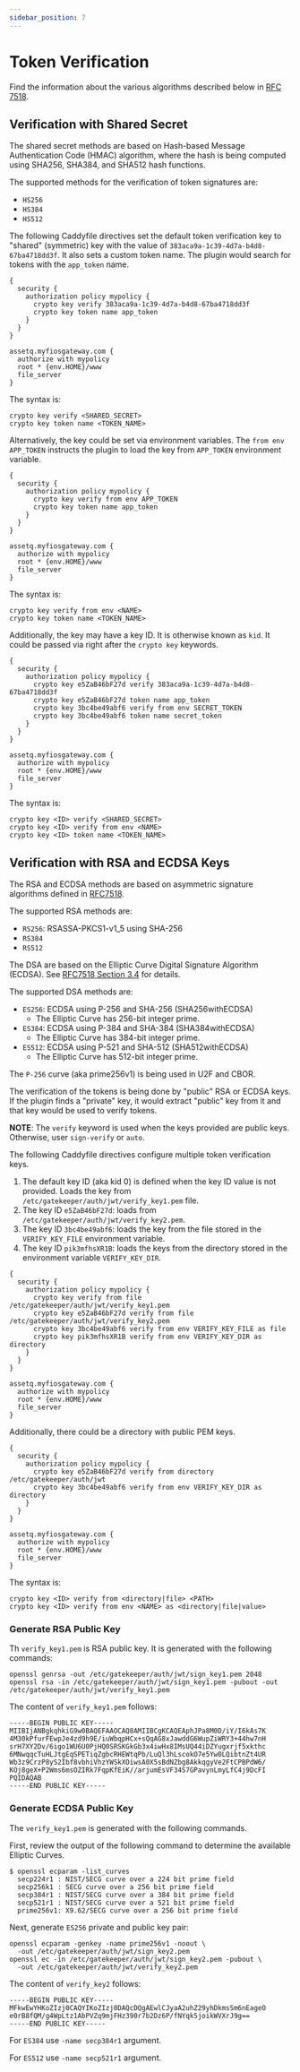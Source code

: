 ```yaml
---
sidebar_position: 7
---
```


# Token Verification

Find the information about the various algorithms described below in
[RFC 7518](https://tools.ietf.org/html/rfc7518).

## Verification with Shared Secret

The shared secret methods are based on Hash-based Message Authentication Code
(HMAC) algorithm, where the hash is being computed using SHA256, SHA384, and
SHA512 hash functions.

The supported methods for the verification of token signatures are:

* `HS256`
* `HS384`
* `HS512`

The following Caddyfile directives set the default token verification key to
"shared" (symmetric) key with the value of `383aca9a-1c39-4d7a-b4d8-67ba4718dd3f`.
It also sets a custom token name. The plugin would search for tokens with
the `app_token` name.

```
{
  security {
    authorization policy mypolicy {
      crypto key verify 383aca9a-1c39-4d7a-b4d8-67ba4718dd3f
      crypto key token name app_token
    }
  }
}

assetq.myfiosgateway.com {
  authorize with mypolicy
  root * {env.HOME}/www
  file_server
}
```

The syntax is:

```
crypto key verify <SHARED_SECRET>
crypto key token name <TOKEN_NAME>
```

Alternatively, the key could be set via environment variables. The
`from env APP_TOKEN` instructs the plugin to load the key from
`APP_TOKEN` environment variable.

```
{
  security {
    authorization policy mypolicy {
      crypto key verify from env APP_TOKEN
      crypto key token name app_token
    }
  }
}

assetq.myfiosgateway.com {
  authorize with mypolicy
  root * {env.HOME}/www
  file_server
}
```

The syntax is:

```
crypto key verify from env <NAME>
crypto key token name <TOKEN_NAME>
```

Additionally, the key may have a key ID. It is otherwise known as `kid`.
It could be passed via right after the `crypto key` keywords.

```
{
  security {
    authorization policy mypolicy {
      crypto key e5ZaB46bF27d verify 383aca9a-1c39-4d7a-b4d8-67ba4718dd3f
      crypto key e5ZaB46bF27d token name app_token
      crypto key 3bc4be49abf6 verify from env SECRET_TOKEN
      crypto key 3bc4be49abf6 token name secret_token
    }
  }
}

assetq.myfiosgateway.com {
  authorize with mypolicy
  root * {env.HOME}/www
  file_server
}
```

The syntax is:

```
crypto key <ID> verify <SHARED_SECRET>
crypto key <ID> verify from env <NAME>
crypto key <ID> token name <TOKEN_NAME>
```

## Verification with RSA and ECDSA Keys

The RSA and ECDSA methods are based on asymmetric signature algorithms
defined in [RFC7518](https://tools.ietf.org/html/rfc7518).

The supported RSA methods are:

* `RS256`: RSASSA-PKCS1-v1_5 using SHA-256
* `RS384`
* `RS512`

The DSA are based on the Elliptic Curve Digital Signature Algorithm (ECDSA).
See [RFC7518 Section 3.4](https://tools.ietf.org/html/rfc7518#section-3.4)
for details.

The supported DSA methods are:

* `ES256`: ECDSA using P-256 and SHA-256 (SHA256withECDSA)
  - The Elliptic Curve has 256-bit integer prime.
* `ES384`: ECDSA using P-384 and SHA-384 (SHA384withECDSA)
  - The Elliptic Curve has 384-bit integer prime.
* `ES512`: ECDSA using P-521 and SHA-512 (SHA512withECDSA)
  - The Elliptic Curve has 512-bit integer prime.

The `P-256` curve (aka prime256v1) is being used in U2F and CBOR.

The verification of the tokens is being done by "public" RSA or ECDSA keys.
If the plugin finds a "private" key, it would extract "public" key from it
and that key would be used to verify tokens.

**NOTE**: The `verify` keyword is used when the keys provided are public keys.
Otherwise, user `sign-verify` or `auto`.

The following Caddyfile directives configure multiple token verification
keys.

1. The default key ID (aka kid 0) is defined when the key ID value is
   not provided. Loads the key from `/etc/gatekeeper/auth/jwt/verify_key1.pem` file.
1. The key ID `e5ZaB46bF27d`: loads from `/etc/gatekeeper/auth/jwt/verify_key2.pem`.
1. The key ID `3bc4be49abf6`: loads the key from the file stored in the `VERIFY_KEY_FILE`
   environment variable.
1. The key ID `pik3mfhsXR1B`: loads the keys from the directory stored in the
   environment variable `VERIFY_KEY_DIR`.

```
{
  security {
    authorization policy mypolicy {
      crypto key verify from file /etc/gatekeeper/auth/jwt/verify_key1.pem
      crypto key e5ZaB46bF27d verify from file /etc/gatekeeper/auth/jwt/verify_key2.pem
      crypto key 3bc4be49abf6 verify from env VERIFY_KEY_FILE as file
      crypto key pik3mfhsXR1B verify from env VERIFY_KEY_DIR as directory
    }
  }
}

assetq.myfiosgateway.com {
  authorize with mypolicy
  root * {env.HOME}/www
  file_server
}
```

Additionally, there could be a directory with public PEM keys.

```
{
  security {
    authorization policy mypolicy {
      crypto key e5ZaB46bF27d verify from directory /etc/gatekeeper/auth/jwt
      crypto key 3bc4be49abf6 verify from env VERIFY_KEY_DIR as directory
    }
  }
}

assetq.myfiosgateway.com {
  authorize with mypolicy
  root * {env.HOME}/www
  file_server
}

```

The syntax is:

```
crypto key <ID> verify from <directory|file> <PATH>
crypto key <ID> verify from env <NAME> as <directory|file|value>
```

### Generate RSA Public Key

Th `verify_key1.pem` is RSA public key. It is generated with
the following commands:

```shell
openssl genrsa -out /etc/gatekeeper/auth/jwt/sign_key1.pem 2048
openssl rsa -in /etc/gatekeeper/auth/jwt/sign_key1.pem -pubout -out /etc/gatekeeper/auth/jwt/verify_key1.pem
```

The content of `verify_key1.pem` follows:

```
-----BEGIN PUBLIC KEY-----
MIIBIjANBgkqhkiG9w0BAQEFAAOCAQ8AMIIBCgKCAQEAphJPa8M0D/iY/I6kAs7K
4M30kPfurFEwpJe4zd9h9E/iuWbqpHCx+sQqAG8xJawddG6WupZiWRY3+44hw7nH
srH7XY2Dv/6igo1WU6U0PjHQ0SRSKGkGb3x4iwHx8IMsUQ44iDZYugxrjf5xkthc
6MNwqqcTuHLJtgEqSPETiqZgbcRHEWtqPb/LuQl3hLscokO7e5Yw0LQibtnZt4UR
Wb3z9CrzP8yS2Ibf8vbhiVhzYWSkXOiwsA0X5sBdNZbg8AkkqgyVe2FtCPBPdW6/
KOj8geX+P2Wms6msOZIRk7FqpKfEiK//arjumEsVF34S7GPavynLmyLfC4j9DcFI
PQIDAQAB
-----END PUBLIC KEY-----
```

### Generate ECDSA Public Key

The `verify_key1.pem` is generated with the following commands.

First, review the output of the following command to determine the
available Elliptic Curves.

```
$ openssl ecparam -list_curves
  secp224r1 : NIST/SECG curve over a 224 bit prime field
  secp256k1 : SECG curve over a 256 bit prime field
  secp384r1 : NIST/SECG curve over a 384 bit prime field
  secp521r1 : NIST/SECG curve over a 521 bit prime field
  prime256v1: X9.62/SECG curve over a 256 bit prime field
```

Next, generate `ES256` private and public key pair:

```shell
openssl ecparam -genkey -name prime256v1 -noout \
  -out /etc/gatekeeper/auth/jwt/sign_key2.pem
openssl ec -in /etc/gatekeeper/auth/jwt/sign_key2.pem -pubout \
  -out /etc/gatekeeper/auth/jwt/verify_key2.pem
```

The content of `verify_key2` follows:

```
-----BEGIN PUBLIC KEY-----
MFkwEwYHKoZIzj0CAQYIKoZIzj0DAQcDQgAEwlCJyaA2uhZ29yhDkmsSm6nEageO
e0rB8fQM/g4WpLtz1AbPVZq9mjFHz390r7b2Dz6P/fNYqk5joikWVXrJ9g==
-----END PUBLIC KEY-----
```

For `ES384` use `-name secp384r1` argument.

For `ES512` use `-name secp521r1` argument.
